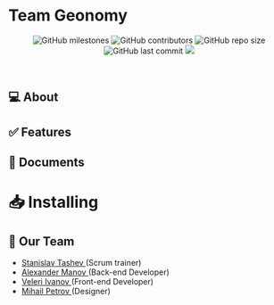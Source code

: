 # Team Geonomy

<p align = "center">
  
</p>

<p align = "center">
    <img alt="GitHub milestones" src="https://img.shields.io/github/milestones/all/SMTashev20/geonomy?style=flat-square">
    <img alt="GitHub contributors" src="https://img.shields.io/github/contributors/SMTashev20/geonomy?style=flat-square">
    <img alt="GitHub repo size" src="https://img.shields.io/github/repo-size/SMTashev20/geonomy?style=flat-square">
    <img alt="GitHub last commit" src="https://img.shields.io/github/last-commit/SMTashev20/geonomy?style=flat-square">
    <img src="https://img.shields.io/github/languages/count/SMTashev20/geonomy?style=flat-square">
</p>

<br>

## 💻 About


## ✅ Features


## 📄 Documents


<h1> 📥 Installing </h1>


## 🧒 Our Team

- <a href = "https://github.com/SMTashev20"> Stanislav Tashev </a> (Scrum trainer)
- <a href = "https://github.com/AEManov20"> Alexander Manov </a> (Back-end Developer)
- <a href = "https://github.com/VTIvanov20"> Veleri Ivanov </a> (Front-end Developer)
- <a href = "https://github.com/MMPetrov20"> Mihail Petrov </a> (Designer)
